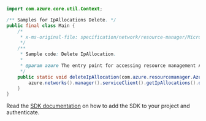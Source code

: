 ```java
import com.azure.core.util.Context;

/** Samples for IpAllocations Delete. */
public final class Main {
    /*
     * x-ms-original-file: specification/network/resource-manager/Microsoft.Network/stable/2021-05-01/examples/IpAllocationDelete.json
     */
    /**
     * Sample code: Delete IpAllocation.
     *
     * @param azure The entry point for accessing resource management APIs in Azure.
     */
    public static void deleteIpAllocation(com.azure.resourcemanager.AzureResourceManager azure) {
        azure.networks().manager().serviceClient().getIpAllocations().delete("rg1", "test-ipallocation", Context.NONE);
    }
}
```

Read the [SDK documentation](https://github.com/Azure/azure-sdk-for-java/blob/azure-resourcemanager_2.15.0/sdk/resourcemanager/azure-resourcemanager/README.md) on how to add the SDK to your project and authenticate.
